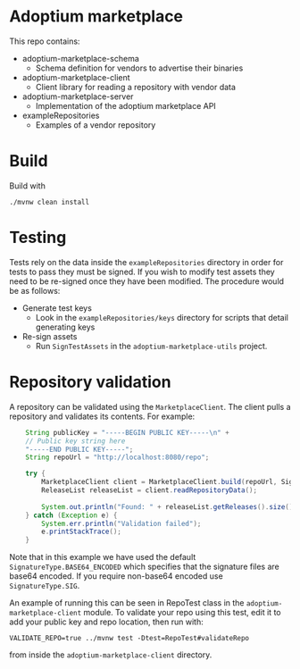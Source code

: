 # Adoptium marketplace

This repo contains:

- adoptium-marketplace-schema
    - Schema definition for vendors to advertise their binaries
- adoptium-marketplace-client
    - Client library for reading a repository with vendor data
- adoptium-marketplace-server
    - Implementation of the adoptium marketplace API
- exampleRepositories
    - Examples of a vendor repository

# Build

Build with

```shell
./mvnw clean install
```

# Testing

Tests rely on the data inside the `exampleRepositories` directory in order for tests to pass they must be signed. If you wish to modify test assets they need to be re-signed once they have been modified. The procedure would be as follows:

- Generate test keys
    - Look in the `exampleRepositories/keys` directory for scripts that detail generating keys
- Re-sign assets
    - Run `SignTestAssets` in the `adoptium-marketplace-utils` project.

# Repository validation

A repository can be validated using the `MarketplaceClient`. The client pulls a repository and validates its contents. For example:

```java
    String publicKey = "-----BEGIN PUBLIC KEY-----\n" +
    // Public key string here
    "-----END PUBLIC KEY-----";
    String repoUrl = "http://localhost:8080/repo";

    try {
        MarketplaceClient client = MarketplaceClient.build(repoUrl, SignatureType.BASE64_ENCODED, publicKey);
        ReleaseList releaseList = client.readRepositoryData();
    
        System.out.println("Found: " + releaseList.getReleases().size() + " releases");
    } catch (Exception e) {
        System.err.println("Validation failed");
        e.printStackTrace();
    }
```

Note that in this example we have used the default `SignatureType.BASE64_ENCODED` which specifies that the signature files are
base64 encoded. If you require non-base64 encoded use `SignatureType.SIG`.

An example of running this can be seen in RepoTest class in the `adoptium-marketplace-client` module. To validate your repo using this test,
edit it to add your public key and repo location, then run with:

```
VALIDATE_REPO=true ../mvnw test -Dtest=RepoTest#validateRepo
```

from inside the `adoptium-marketplace-client` directory.
